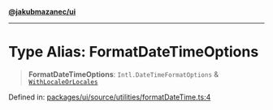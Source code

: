 [**@jakubmazanec/ui**](../README.md)

---

# Type Alias: FormatDateTimeOptions

> **FormatDateTimeOptions**: `Intl.DateTimeFormatOptions` &
> [`WithLocaleOrLocales`](WithLocaleOrLocales.md)

Defined in:
[packages/ui/source/utilities/formatDateTime.ts:4](https://github.com/jakubmazanec/tools/blob/40ba1fb8bbde716fbe797d7886fffe14521e098a/packages/ui/source/utilities/formatDateTime.ts#L4)
